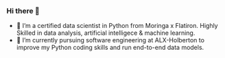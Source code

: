 ### Hi there 👋
- 🔭 I’m a certified data scientist in Python from Moringa x Flatiron. 
     Highly Skilled in data analysis, artificial intelligece & machine learning.
- 🌱 I’m currently pursuing software engineering at ALX-Holberton to improve my Python coding skills and run end-to-end data models.


<!--
**Mythamor/Mythamor** is a ✨ _special_ ✨ repository because its `README.md` (this file) appears on your GitHub profile.

Here are some ideas to get you started:

- 🔭 I’m currently working on ...
- 🌱 I’m currently learning ...
- 👯 I’m looking to collaborate on ...
- 🤔 I’m looking for help with ...
- 💬 Ask me about ...
- 📫 How to reach me: ...
- 😄 Pronouns: ...
- ⚡ Fun fact: ...
-->
